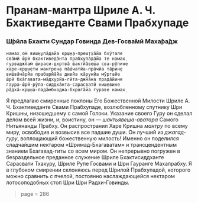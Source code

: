 # Пранам-мантра Шриле А. Ч. Бхактиведанте Свами Прабхупаде

### Ш́рӣла Бхакти Сундар Говинда Дев-Госва̄мӣ Маха̄ра̄дж

    намах̣ ом̇ виш̣н̣упа̄дайа кр̣ш̣н̣а-преш̣т̣ха̄йа бхӯтале
    сва̄мӣ ш́рӣ бхактиведа̄нта прабхупа̄да̄йа те намах̣
    гурваджн̃ам̇ ш́ираси-дхр̣тва̄ ш́актйа̄веш́а сва-рӯпине
    харе-кр̣ш̣н̣ети мантрен̣а па̄ш́чатйа-пра̄чйа та̄рин̣е
    виш́ва̄ча̄рйа прабарйа̄йа дивйа ка̄рун̣йа мӯртайе
    ш́рӣ бха̄гавата-ма̄дхурйа-гӣта-джн̃а̄на прада̄йине
    гаура-ш́рӣ-рӯпа-сиддха̄нта-сарасватӣ ниш̣евине
    ра̄дха̄-кр̣ш̣н̣а-пада̄мбходжа-бхр̣н̇га̄йа гураве намах̣

Я предлагаю смиренные поклоны Его Божественной Милости Шриле А. Ч. Бхактиведанте Свами Прабхупаде, возлюбленному спутнику Шри Кришны, низошедшему с самой Голоки. Указание своего Гуру он сделал делом всей жизни, и, воистину, он — *шактьявеша-аватара* Самого Нитьянанды Прабху. Он распространил Харе Кришна *мантру* по всему миру, освободив и возвысив все падшие души. Он лучший из *джагад-гуру*, воплощающий божественную милость! Именно он поделился сладчайшим нектаром «Шримад-Бхагаватам» и трансцендентным знанием Бхагавад-гиты со всем миром. Он непрерывно погружен в безраздельное преданное служение Шриле Бхактисиддханте Сарасвати Тхакуру, Шриле Рупе Госвами и Шри Гауранге Махапрабху. Я в глубоком смирении склоняюсь перед Шрилой Прабхупадой, которого можно сравнить с пчелой, постоянно наслаждающейся нектаром лотосоподобных стоп Шри Шри Радхи-Говинды.


> page = 286